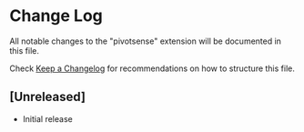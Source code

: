 # Change Log

All notable changes to the "pivotsense" extension will be documented in this file.

Check [Keep a Changelog](http://keepachangelog.com/) for recommendations on how to structure this file.

## [Unreleased]

- Initial release